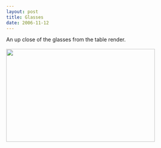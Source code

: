```yaml
---
layout: post
title: Glasses
date: 2006-11-12
---
```

An up close of the glasses from the table render. <br /><br /><a onblur="try {parent.deselectBloggerImageGracefully();} catch(e) {}" href="http://2.bp.blogspot.com/_zdYMSK7YuAA/Sarg8hLz_NI/AAAAAAAAFGQ/LTWV2i_Prj8/s1600-h/glasses_scene_web_medium.jpg"><img style="float:left; margin:0 10px 10px 0;cursor:pointer; cursor:hand;width: 400px; height: 250px;" src="http://2.bp.blogspot.com/_zdYMSK7YuAA/Sarg8hLz_NI/AAAAAAAAFGQ/LTWV2i_Prj8/s400/glasses_scene_web_medium.jpg" border="0" alt="" id="BLOGGER_PHOTO_ID_5308302441114238162" /></a>
